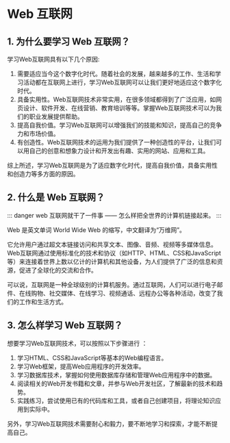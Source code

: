 # Web 互联网

## 1. 为什么要学习 Web 互联网？

学习Web互联网具有以下几个原因:

1. 需要适应当今这个数字化时代。随着社会的发展，越来越多的工作、生活和学习活动都在互联网上进行，学习Web互联网可以让我们更好地适应这个数字化时代。
2. 具备实用性。Web互联网技术非常实用，在很多领域都得到了广泛应用，如网页设计、软件开发、在线营销、教育培训等等。掌握Web互联网技术可以为我们的职业发展提供帮助。
3. 提高自我价值。学习Web互联网可以增强我们的技能和知识，提高自己的竞争力和市场价值。
4. 有创造性。Web互联网技术的运用为我们提供了一种创造性的平台，让我们可以用自己的创意和想象力设计和开发出有趣、实用的网站、应用和工具。
   
综上所述，学习Web互联网是为了适应数字化时代，提高自我价值，具备实用性和创造力等多方面的原因。

## 2. 什么是 Web 互联网？

::: danger
web 互联网就干了一件事 —— 怎么样把全世界的计算机链接起来。
:::

Web 是英文单词 World Wide Web 的缩写，中文翻译为“万维网”。

它允许用户通过超文本链接访问和共享文本、图像、音频、视频等多媒体信息。Web互联网通过使用标准化的技术和协议（如HTTP、HTML、CSS和JavaScript等）来连接着世界上数以亿计的计算机和其他设备，为人们提供了广泛的信息和资源，促进了全球化的交流和合作。

可以说，互联网是一种全球级别的计算机服务。通过互联网，人们可以进行电子邮件、在线购物、社交媒体、在线学习、视频通话、远程办公等各种活动，改变了我们的工作和生活方式。


## 3. 怎么样学习 Web 互联网？  

想要学习Web互联网技术，可以按照以下步骤进行 ：

1. 学习HTML、CSS和JavaScript等基本的Web编程语言。
2. 学习Web框架，提高Web应用程序的开发效率。
3. 学习数据库技术，掌握如何使用数据库存储和管理Web应用程序中的数据。
4. 阅读相关的Web开发书籍和文章，并参与Web开发社区，了解最新的技术和趋势。
5. 实践练习，尝试使用已有的代码库和工具，或者自己创建项目，将理论知识应用到实际中。

另外，学习Web互联网技术需要耐心和毅力，要不断地学习和探索，才能不断提高自己。

